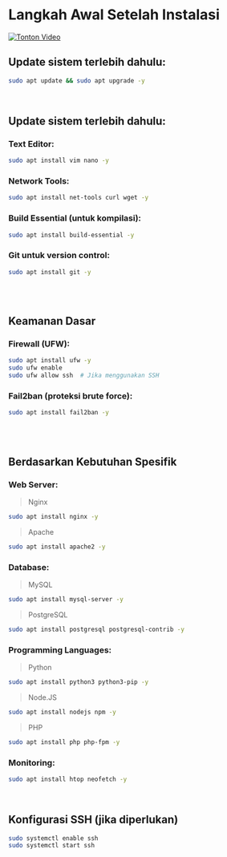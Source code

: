 # Langkah Awal Setelah Instalasi <br>

[![Tonton Video](https://img.youtube.com/vi/NoiIDszhnyI/hqdefault.jpg)](https://www.youtube.com/watch?v=NoiIDszhnyI)

## Update sistem terlebih dahulu:
```bash
sudo apt update && sudo apt upgrade -y
```
<br>

## Update sistem terlebih dahulu: <br>
### Text Editor:
```bash
sudo apt install vim nano -y
```
### Network Tools:
```bash
sudo apt install net-tools curl wget -y
```
### Build Essential (untuk kompilasi):
```bash
sudo apt install build-essential -y
```
### Git untuk version control:
```bash
sudo apt install git -y
```
<br><br>

## Keamanan Dasar <br>
### Firewall (UFW):
```bash
sudo apt install ufw -y
sudo ufw enable
sudo ufw allow ssh  # Jika menggunakan SSH
```
### Fail2ban (proteksi brute force):
```bash
sudo apt install fail2ban -y
```

<br><br>

## Berdasarkan Kebutuhan Spesifik <br>
### Web Server:
> Nginx
```bash
sudo apt install nginx -y
```
> Apache
```bash
sudo apt install apache2 -y
```
### Database:
> MySQL
```bash
sudo apt install mysql-server -y
```
> PostgreSQL
```bash
sudo apt install postgresql postgresql-contrib -y
```
### Programming Languages:
> Python
```bash
sudo apt install python3 python3-pip -y
```
> Node.JS
```bash
sudo apt install nodejs npm -y

```
> PHP
```bash
sudo apt install php php-fpm -y
```
### Monitoring:
```bash
sudo apt install htop neofetch -y
```

<br>

## Konfigurasi SSH (jika diperlukan)
```bash
sudo systemctl enable ssh
sudo systemctl start ssh
```
